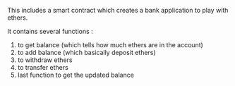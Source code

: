 This includes a smart contract which creates a bank application to play with ethers.

It contains several functions :

1. to get balance (which tells how much ethers are in the account)
2. to add balance (which basically deposit ethers)
3. to withdraw ethers
4. to transfer ethers
5. last function to get the updated balance
